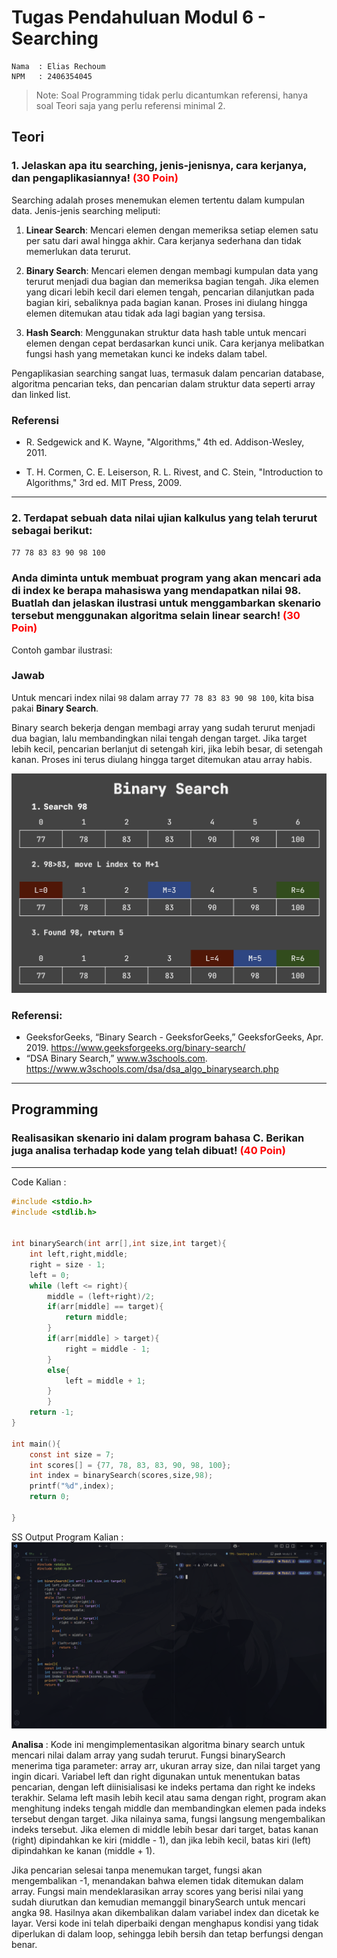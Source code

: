 # Tugas Pendahuluan Modul 6 - Searching

```
Nama  : Elias Rechoum
NPM   : 2406354045
```

> Note: Soal Programming tidak perlu dicantumkan referensi, hanya soal Teori saja yang perlu referensi minimal 2.

## Teori
### 1. Jelaskan apa itu searching, jenis-jenisnya, cara kerjanya, dan pengaplikasiannya! <span style="color:red;">(30 Poin)</span>

Searching adalah proses menemukan elemen tertentu dalam kumpulan data. Jenis-jenis searching meliputi:

1. **Linear Search**: Mencari elemen dengan memeriksa setiap elemen satu per satu dari awal hingga akhir. Cara kerjanya sederhana dan tidak memerlukan data terurut.

2. **Binary Search**: Mencari elemen dengan membagi kumpulan data yang terurut menjadi dua bagian dan memeriksa bagian tengah. Jika elemen yang dicari lebih kecil dari elemen tengah, pencarian dilanjutkan pada bagian kiri, sebaliknya pada bagian kanan. Proses ini diulang hingga elemen ditemukan atau tidak ada lagi bagian yang tersisa.

3. **Hash Search**: Menggunakan struktur data hash table untuk mencari elemen dengan cepat berdasarkan kunci unik. Cara kerjanya melibatkan fungsi hash yang memetakan kunci ke indeks dalam tabel.

Pengaplikasian searching sangat luas, termasuk dalam pencarian database, algoritma pencarian teks, dan pencarian dalam struktur data seperti array dan linked list.

### Referensi

- R. Sedgewick and K. Wayne, "Algorithms," 4th ed. Addison-Wesley, 2011.

- T. H. Cormen, C. E. Leiserson, R. L. Rivest, and C. Stein, "Introduction to Algorithms," 3rd ed. MIT Press, 2009.

---

### 2. Terdapat sebuah data nilai ujian kalkulus yang telah terurut sebagai berikut:
`77 78 83 83 90 98 100`

### Anda diminta untuk membuat program yang akan mencari ada di index ke berapa mahasiswa yang mendapatkan nilai 98. Buatlah dan jelaskan ilustrasi untuk menggambarkan skenario tersebut menggunakan algoritma selain linear search! <span style="color:red;">(30 Poin)</span>

Contoh gambar ilustrasi: 

### Jawab

Untuk mencari index nilai `98` dalam array `77 78 83 83 90 98 100`, kita bisa pakai **Binary Search**. 

Binary search bekerja dengan membagi array yang sudah terurut menjadi dua bagian, lalu membandingkan nilai tengah dengan target.
Jika target lebih kecil, pencarian berlanjut di setengah kiri, jika lebih besar, di setengah kanan. Proses ini terus diulang hingga target ditemukan atau array habis.

![alt text](image.png)

### Referensi:

- GeeksforGeeks, “Binary Search - GeeksforGeeks,” GeeksforGeeks, Apr. 2019. https://www.geeksforgeeks.org/binary-search/
- “DSA Binary Search,” www.w3schools.com. https://www.w3schools.com/dsa/dsa_algo_binarysearch.php

---


## Programming

### Realisasikan skenario ini dalam program bahasa C. Berikan juga analisa terhadap kode yang telah dibuat! <span style="color:red;">(40 Poin)</span>

---

Code Kalian :

```c
#include <stdio.h>
#include <stdlib.h>


int binarySearch(int arr[],int size,int target){
    int left,right,middle;
    right = size - 1;
    left = 0;
    while (left <= right){
        middle = (left+right)/2;
        if(arr[middle] == target){
            return middle;
        }
        if(arr[middle] > target){
            right = middle - 1;
        }
        else{
            left = middle + 1;
        }
        }
    return -1;
}

int main(){
    const int size = 7;
    int scores[] = {77, 78, 83, 83, 90, 98, 100};
    int index = binarySearch(scores,size,98);
    printf("%d",index);
    return 0;

}
```

SS Output Program Kalian : 
![alt text](image-1.png)

**Analisa** : 
Kode ini mengimplementasikan algoritma binary search untuk mencari nilai dalam array yang sudah terurut. Fungsi binarySearch menerima tiga parameter: array arr, ukuran array size, dan nilai target yang ingin dicari. Variabel left dan right digunakan untuk menentukan batas pencarian, dengan left diinisialisasi ke indeks pertama dan right ke indeks terakhir. Selama left masih lebih kecil atau sama dengan right, program akan menghitung indeks tengah middle dan membandingkan elemen pada indeks tersebut dengan target. Jika nilainya sama, fungsi langsung mengembalikan indeks tersebut. Jika elemen di middle lebih besar dari target, batas kanan (right) dipindahkan ke kiri (middle - 1), dan jika lebih kecil, batas kiri (left) dipindahkan ke kanan (middle + 1).

Jika pencarian selesai tanpa menemukan target, fungsi akan mengembalikan -1, menandakan bahwa elemen tidak ditemukan dalam array. Fungsi main mendeklarasikan array scores yang berisi nilai yang sudah diurutkan dan kemudian memanggil binarySearch untuk mencari angka 98. Hasilnya akan dikembalikan dalam variabel index dan dicetak ke layar. Versi kode ini telah diperbaiki dengan menghapus kondisi yang tidak diperlukan di dalam loop, sehingga lebih bersih dan tetap berfungsi dengan benar.
